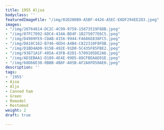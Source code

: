 ```yaml
---
title: 1955 Aljoa
bodyclass: ''
featuredImageFile: "/img/01D20089-A5BF-4426-A5EC-E6DF294EE2D3.jpeg"
images:
- "/img/20764814-DC2C-4C99-9759-15673519F8DB.jpeg"
- "/img/07FC7092-6DC4-434A-BD4F-1B275077E6C5.jpeg"
- "/img/D4989FE9-CDAB-4156-9944-FA686E838FC5.jpeg"
- "/img/DA10C162-B746-4ED4-A4B4-C822310F8FDB.jpeg"
- "/img/D1BD4AD0-915B-492E-91D0-5C435F85FBE2.jpeg"
- "/img/93871A1F-405A-43FB-82D1-5709105DE2A6.jpeg"
- "/img/AD3EBAA1-D189-4E4E-99D5-88CFBEAAE01E.jpeg"
- "/img/68D66E38-0BBB-4B8F-A05B-AF2A0FD50AE0.jpeg"
description: ''
tags:
- '1955'
- Ajoa
- Aljo
- Canned ham
- Green
- Remodel
- Restomod
weight: 2
draft: true

---
```

